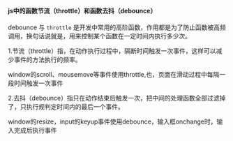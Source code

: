 #### js中的函数节流（throttle）和函数去抖（debounce）

debounce 与 `throttle` 是开发中常用的高阶函数，作用都是为了防止函数被高频调用，换句话说就是，用来控制某个函数在一定时间内执行多少次。

1.节流（throttle）指，在动作执行过程中，隔断时间触发一次事件，这样可以减少事件的方法执行的频率。

window的scroll、mousemove等事件使用throttle,也，页面在滑动过程中每隔一段时间触发一次事件

2.去抖（debounce）指只在动作结束后触发一次，把中间的处理函数全部过滤掉了，只执行规判定时间内的最后一个事件。

window的resize，input的keyup事件使用debounce，输入框onchange时，输入完成后执行事件



